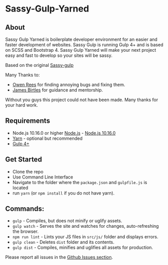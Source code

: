 # Sassy-Gulp-Yarned

## About

Sassy Gulp Yarned is boilerplate developer environment for an easier and faster development of websites. Sassy Gulp is running Gulp 4+ and is based on SCSS and Bootstrap 4. Sassy Gulp Yarned will make your next project easy and fast to develop so your sites will be sassy.

Based on the original [Sassy-gulp](https://github.com/LordFren/sassy-gulp)

Many Thanks to:
 * [Owen Rees](https://github.com/TheRealOwenRees) for finding annoying bugs and fixing them.
 * [James Birtles](https://github.com/UnwrittenFun) for guidance and mentorship.

Without you guys this project could not have been made. Many thanks for your hard work.

## Requirements

 * Node.js 10.16.0 or higher [Node.js](https://nodejs.org) - [Node.js 10.16.0](https://nodejs.org/dist/v10.16.0/node-v10.16.0-x64.msi)
 * [Yarn](https://yarnpkg.com) - optional but recommended
 * [Gulp 4+](https://gulpjs.com/)

## Get Started

 * Clone the repo
 * Use Command Line Interface
 * Navigate to the folder where the `package.json` and `gulpfile.js` is located
 * run `yarn` (or `npm install` if you do not have yarn).

## Commands:

  * `gulp` - Compiles, but does not minify or uglify assets.
  * `gulp watch` - Serves the site and watches for changes, auto-refreshing the browser.
  * `npm run lint` - Lints your JS files in `src/js/` folder and displays errors.
  * `gulp clean` - Deletes `dist` folder and its contents.
  * `gulp dist` - Compiles, minifies and uglifies all assets for production.

Please report all issues in the [Github Issues section](https://github.com/LordFren/Sassy-Gulp-Yarned/issues).
